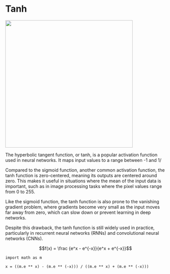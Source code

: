# Tanh
<img src = "https://production-media.paperswithcode.com/methods/Screen_Shot_2020-05-27_at_4.23.22_PM_dcuMBJl.png" width = 400>

The hyperbolic tangent function, or tanh, is a popular activation function used in neural networks. It maps input values to a range between -1 and 1/

Compared to the sigmoid function, another common activation function, the tanh function is zero-centered, meaning its outputs are centered around zero. This makes it useful in situations where the mean of the input data is important, such as in image processing tasks where the pixel values range from 0 to 255.

Like the sigmoid function, the tanh function is also prone to the vanishing gradient problem, where gradients become very small as the input moves far away from zero, which can slow down or prevent learning in deep networks.

Despite this drawback, the tanh function is still widely used in practice, particularly in recurrent neural networks (RNNs) and convolutional neural networks (CNNs).

$$f(x) = \frac {e^x - e^{-x}}{e^x + e^{-x}}$$

```
import math as m 

x = ((m.e ** x) - (m.e ** (-x))) / ((m.e ** x) + (m.e ** (-x)))
```
